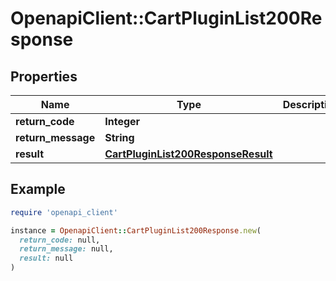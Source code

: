 # OpenapiClient::CartPluginList200Response

## Properties

| Name | Type | Description | Notes |
| ---- | ---- | ----------- | ----- |
| **return_code** | **Integer** |  | [optional] |
| **return_message** | **String** |  | [optional] |
| **result** | [**CartPluginList200ResponseResult**](CartPluginList200ResponseResult.md) |  | [optional] |

## Example

```ruby
require 'openapi_client'

instance = OpenapiClient::CartPluginList200Response.new(
  return_code: null,
  return_message: null,
  result: null
)
```

